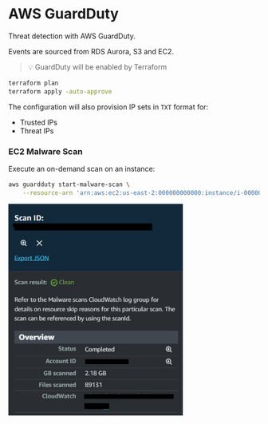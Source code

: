 # AWS GuardDuty

Threat detection with AWS GuardDuty.

Events are sourced from RDS Aurora, S3 and EC2.

> 💡 GuardDuty will be enabled by Terraform

```sh
terraform plan
terraform apply -auto-approve
```

The configuration will also provision IP sets in `TXT` format for:

- Trusted IPs
- Threat IPs

### EC2 Malware Scan

Execute an on-demand scan on an instance:

```sh
aws guardduty start-malware-scan \
    --resource-arn 'arn:aws:ec2:us-east-2:000000000000:instance/i-00000000000000000'
```

<img src=".assets/scan.png" width=350/>
